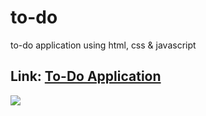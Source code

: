 # to-do
to-do application using html, css &amp; javascript

## Link: <a href="https://b0n21en5.github.io/to-do/">To-Do Application</a>

![](https://github.com/b0n21en5/to-do/blob/main/todo.png)
